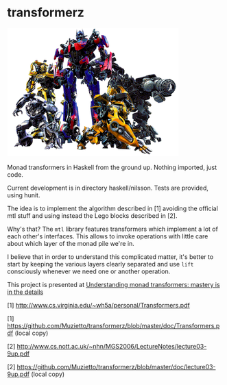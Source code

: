 # transformerz

![alt image](/img/transformers.png)

Monad transformers in Haskell from the ground up. Nothing imported, just code.

Current development is in directory haskell/nilsson. Tests are provided, using hunit.

The idea is to implement the algorithm described in [1] avoiding the official mtl stuff and using instead the Lego blocks described in [2].

Why's that? The `mtl` library features transformers which implement a lot of each other's interfaces. This allows to invoke operations with little care about which layer of the monad pile we're in.

I believe that in order to understand this complicated matter, it's better to start by keeping the various layers clearly separated and use `lift` consciously whenever we need one or another operation.

This project is presented at [Understanding monad transformers: mastery is in the details](https://faustinelli.wordpress.com/2015/09/20/understanding-monad-transformers-mastery-is-in-the-details/)

[1] http://www.cs.virginia.edu/~wh5a/personal/Transformers.pdf

[1] https://github.com/Muzietto/transformerz/blob/master/doc/Transformers.pdf (local copy)

[2] http://www.cs.nott.ac.uk/~nhn/MGS2006/LectureNotes/lecture03-9up.pdf

[2] https://github.com/Muzietto/transformerz/blob/master/doc/lecture03-9up.pdf (local copy)

